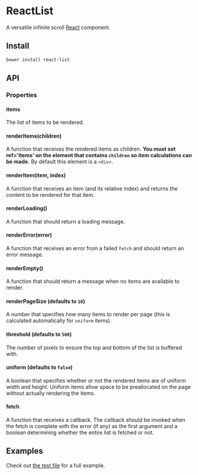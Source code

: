 # ReactList

A versatile infinite scroll [React] component.

## Install

```bash
bower install react-list
```

## API

### Properties

#### items

The list of items to be rendered.

#### renderItems(children)

A function that receives the rendered items as children. **You must set
ref='items' on the element that contains `children` so item calculations can be
made.** By default this element is a `<div>`.

#### renderItem(item, index)

A function that receives an item (and its relative index) and returns the
content to be rendered for that item.

#### renderLoading()

A function that should return a loading message.

#### renderError(error)

A function that receives an error from a failed `fetch` and should return an
error message.

#### renderEmpty()

A function that should return a message when no items are available to render.

#### renderPageSize (defaults to `10`)

A number that specifies how many items to render per page (this is calculated automatically for `uniform` items).

#### threshold (defaults to `500`)

The number of pixels to ensure the top and bottom of the list is buffered with.

#### uniform (defaults to `false`)

A boolean that specifies whether or not the rendered items are of uniform width
and height. Uniform items allow space to be preallocated on the page without actually rendering the items.

#### fetch

A function that receives a callback. The callback should be invoked when the
fetch is complete with the error (if any) as the first argument and a boolean
determining whether the entire list is fetched or not.

## Examples

Check out [the test file](https://orgsync.github.io/react-list/test.html) for a
full example.

[React]: https://github.com/facebook/react
